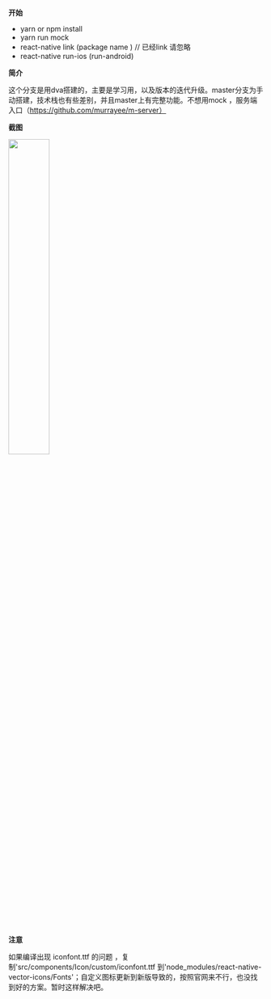 **开始**
- yarn  or npm install
- yarn run mock 
- react-native link (package name ) // 已经link 请忽略
- react-native run-ios (run-android)

**简介**


 这个分支是用dva搭建的，主要是学习用，以及版本的迭代升级。master分支为手动搭建，技术栈也有些差别，并且master上有完整功能。不想用mock ，服务端入口（https://github.com/murrayee/m-server）



**截图**

<img src="https://github.com/murrayee/m-server-py/blob/flask/screenshot.gif" width="40%"> 

**注意**

如果编译出现 iconfont.ttf 的问题 ，复制'src/components/Icon/custom/iconfont.ttf 到'node_modules/react-native-vector-icons/Fonts'；自定义图标更新到新版导致的，按照官网来不行，也没找到好的方案。暂时这样解决吧。
